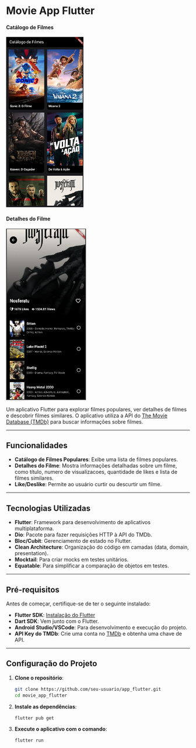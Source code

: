 # Movie App Flutter

#### Catálogo de Filmes
![Tela 1](tela1.png)

#### Detalhes do Filme
![Tela 2](tela2.png)



Um aplicativo Flutter para explorar filmes populares, ver detalhes de filmes e descobrir filmes similares. O aplicativo utiliza a API do [The Movie Database (TMDb)](https://www.themoviedb.org/) para buscar informações sobre filmes.

---

## **Funcionalidades**

- **Catálogo de Filmes Populares**: Exibe uma lista de filmes populares.
- **Detalhes do Filme**: Mostra informações detalhadas sobre um filme, como título, numero de visualizacoes, quantidade de likes e lista de filmes similares.
- **Like/Deslike**: Permite ao usuário curtir ou descurtir um filme.

---

## **Tecnologias Utilizadas**

- **Flutter**: Framework para desenvolvimento de aplicativos multiplataforma.
- **Dio**: Pacote para fazer requisições HTTP à API do TMDb.
- **Bloc/Cubit**: Gerenciamento de estado no Flutter.
- **Clean Architecture**: Organização do código em camadas (data, domain, presentation).
- **Mocktail**: Para criar mocks em testes unitários.
- **Equatable**: Para simplificar a comparação de objetos em testes.

---

## **Pré-requisitos**

Antes de começar, certifique-se de ter o seguinte instalado:

- **Flutter SDK**: [Instalação do Flutter](https://flutter.dev/docs/get-started/install)
- **Dart SDK**: Vem junto com o Flutter.
- **Android Studio/VSCode**: Para desenvolvimento e execução do projeto.
- **API Key do TMDb**: Crie uma conta no [TMDb](https://www.themoviedb.org/) e obtenha uma chave de API.

---

## **Configuração do Projeto**

1. **Clone o repositório**:
   ```bash
   git clone https://github.com/seu-usuario/app_flutter.git
   cd movie_app_flutter

2. **Instale as dependências**:
     ```bash
     flutter pub get

3. **Execute o aplicativo com o comando**:
     ```bash
     flutter run
     
    

